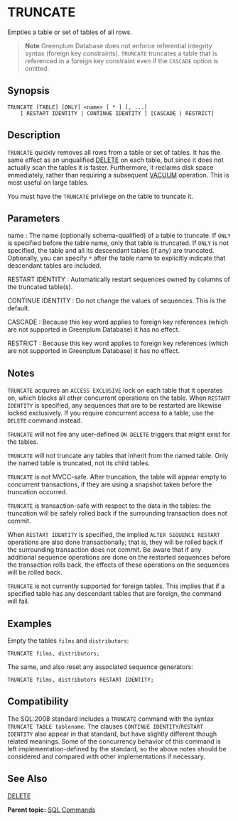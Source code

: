 # TRUNCATE 

Empties a table or set of tables of all rows.

> **Note** Greenplum Database does not enforce referential integrity syntax \(foreign key constraints\). `TRUNCATE` truncates a table that is referenced in a foreign key constraint even if the `CASCADE` option is omitted.

## Synopsis 

``` {#sql_command_synopsis}
TRUNCATE [TABLE] [ONLY] <name> [ * ] [, ...] 
    [ RESTART IDENTITY | CONTINUE IDENTITY ] [CASCADE | RESTRICT]
```

## Description 

`TRUNCATE` quickly removes all rows from a table or set of tables. It has the same effect as an unqualified [DELETE](DELETE.html) on each table, but since it does not actually scan the tables it is faster. Furthermore, it reclaims disk space immediately, rather than requiring a subsequent [VACUUM](VACUUM.html) operation. This is most useful on large tables.

You must have the `TRUNCATE` privilege on the table to truncate it.

## Parameters 

name
:   The name \(optionally schema-qualified\) of a table to truncate. If `ONLY` is specified before the table name, only that table is truncated. If `ONLY` is not specified, the table and all its descendant tables \(if any\) are truncated. Optionally, you can specify `*` after the table name to explicitly indicate that descendant tables are included.

RESTART IDENTITY
:   Automatically restart sequences owned by columns of the truncated table\(s\).

CONTINUE IDENTITY
:   Do not change the values of sequences. This is the default.

CASCADE
:   Because this key word applies to foreign key references \(which are not supported in Greenplum Database\) it has no effect.

RESTRICT
:   Because this key word applies to foreign key references \(which are not supported in Greenplum Database\) it has no effect.

## Notes 

`TRUNCATE` acquires an `ACCESS EXCLUSIVE` lock on each table that it operates on, which blocks all other concurrent operations on the table. When `RESTART IDENTITY` is specified, any sequences that are to be restarted are likewise locked exclusively. If you require concurrent access to a table, use the `DELETE` command instead.

`TRUNCATE` will not fire any user-defined `ON DELETE` triggers that might exist for the tables.

`TRUNCATE` will not truncate any tables that inherit from the named table. Only the named table is truncated, not its child tables.

`TRUNCATE` is not MVCC-safe. After truncation, the table will appear empty to concurrent transactions, if they are using a snapshot taken before the truncation occurred.

`TRUNCATE` is transaction-safe with respect to the data in the tables: the truncation will be safely rolled back if the surrounding transaction does not commit.

When `RESTART IDENTITY` is specified, the implied `ALTER SEQUENCE RESTART` operations are also done transactionally; that is, they will be rolled back if the surrounding transaction does not commit. Be aware that if any additional sequence operations are done on the restarted sequences before the transaction rolls back, the effects of these operations on the sequences will be rolled back.

`TRUNCATE` is not currently supported for foreign tables. This implies that if a specified table has any descendant tables that are foreign, the command will fail.

## Examples 

Empty the tables `films` and `distributors`:

```
TRUNCATE films, distributors;
```

The same, and also reset any associated sequence generators:

```
TRUNCATE films, distributors RESTART IDENTITY;
```

## Compatibility 

The SQL:2008 standard includes a `TRUNCATE` command with the syntax `TRUNCATE TABLE tablename`. The clauses `CONTINUE IDENTITY`/`RESTART IDENTITY` also appear in that standard, but have slightly different though related meanings. Some of the concurrency behavior of this command is left implementation-defined by the standard, so the above notes should be considered and compared with other implementations if necessary.

## See Also 

[DELETE](DELETE.html)

**Parent topic:** [SQL Commands](../sql_commands/sql_ref.html)

